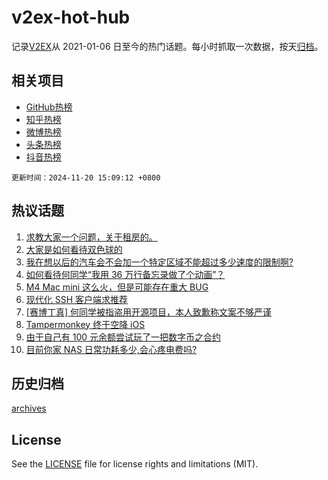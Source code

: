 # v2ex-hot-hub

 记录[V2EX](https://www.v2ex.com/)从 2021-01-06 日至今的热门话题。每小时抓取一次数据，按天[归档](archives)。
 
 ## 相关项目

- [GitHub热榜](https://github.com/snaildev/github-hot-hub)
- [知乎热榜](https://github.com/snaildev/zhihu-hot-hub)
- [微博热榜](https://github.com/snaildev/weibo-hot-hub)
- [头条热榜](https://github.com/snaildev/toutiao-hot-hub)
- [抖音热榜](https://github.com/snaildev/douyin-hot-hub)


 `更新时间：2024-11-20 15:09:12 +0800`

## 热议话题

1. [求教大家一个问题，关于租房的。](https://www.v2ex.com/t/1091020)
1. [大家是如何看待双色球的](https://www.v2ex.com/t/1091031)
1. [我在想以后的汽车会不会加一个特定区域不能超过多少速度的限制啊?](https://www.v2ex.com/t/1091033)
1. [如何看待何同学“我用 36 万行备忘录做了个动画”？](https://www.v2ex.com/t/1090853)
1. [M4 Mac mini 这么火，但是可能存在重大 BUG](https://www.v2ex.com/t/1090929)
1. [现代化 SSH 客户端求推荐](https://www.v2ex.com/t/1090995)
1. [[赛博丁真] 何同学被指盗用开源项目，本人致歉称文案不够严谨](https://www.v2ex.com/t/1091057)
1. [Tampermonkey 终于空降 iOS](https://www.v2ex.com/t/1091009)
1. [由于自己有 100 元余额尝试玩了一把数字币之合约](https://www.v2ex.com/t/1091029)
1. [目前你家 NAS 日常功耗多少,会心疼电费吗?](https://www.v2ex.com/t/1091114)

## 历史归档

[archives](archives)

## License

See the [LICENSE](LICENSE) file for license rights and limitations (MIT).
